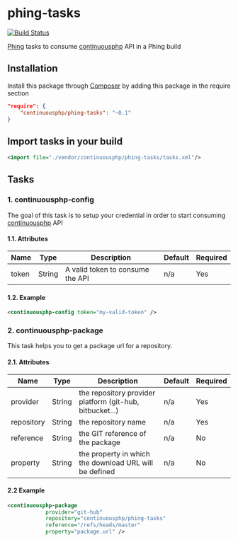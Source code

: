 # phing-tasks

[![Build Status](https://status.continuousphp.com/git-hub/continuousphp/phing-tasks?token=bb175a86-acb5-4f62-92b5-86d5900b6971)](https://continuousphp.com/git-hub/continuousphp/phing-tasks)

[Phing](https://www.phing.info/) tasks to consume [continuousphp](https://continuousphp.com/) API in a Phing build

## Installation

Install this package through [Composer](https://getcomposer.org/) by adding this package in the require section

```json
"require": {
    "continuousphp/phing-tasks": "~0.1"
}
```

## Import tasks in your build
```xml
<import file="./vendor/continuousphp/phing-tasks/tasks.xml"/>
```

## Tasks

### 1. continuousphp-config
The goal of this task is to setup your credential in order to start consuming
[continuousphp](https://continuousphp.com/) API

#### 1.1. Attributes
| Name  | Type   | Description                      | Default | Required |
| ----- | ------ | -------------------------------- | ------- | -------- |
| token | String | A valid token to consume the API | n/a     | Yes      |

#### 1.2. Example
```xml
<continuousphp-config token="my-valid-token" />
```

### 2. continuousphp-package
This task helps you to get a package url for a repository.

#### 2.1. Attributes
| Name       | Type   | Description                                              | Default | Required |
| ---------- | ------ | -------------------------------------------------------- | ------- | -------- |
| provider   | String | the repository provider platform (git-hub, bitbucket...) | n/a     | Yes      |
| repository | String | the repository name                                      | n/a     | Yes      |
| reference  | String | the GIT reference of the package                         | n/a     | No       |
| property   | String | the property in which the download URL will be defined   | n/a     | No       |

#### 2.2 Example
```xml
<continuousphp-package
            provider="git-hub"
            repository="continuousphp/phing-tasks"
            reference="/refs/heads/master"
            property="package.url" />
```